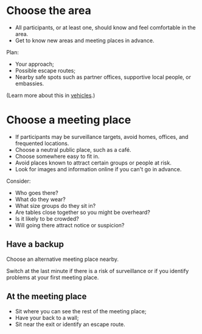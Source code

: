 [Title]: # (Location)
[Order]: # (1)

# Choose the area 

*	All participants, or at least one, should know and feel comfortable in the area. 
*	Get to know new areas and meeting places in advance. 

Plan:
*	Your approach;
*	Possible escape routes;
*	Nearby safe spots such as partner offices, supportive local people, or embassies.

(Learn more about this in [vehicles](umbrella://lesson/vehicles).)

# Choose a meeting place

*	If participants may be surveillance targets, avoid homes, offices, and frequented locations.  
*	Choose a neutral public place, such as a café. 
*	Choose somewhere easy to fit in.
*	Avoid places known to attract certain groups or people at risk. 
*	Look for images and information online if you can't go in advance.

Consider:

*   Who goes there?
*   What do they wear?
*   What size groups do they sit in?
*   Are tables close together so you might be overheard?
*   Is it likely to be crowded?
*   Will going there attract notice or suspicion?

## Have a backup

Choose an alternative meeting place nearby.

Switch at the last minute if there is a risk of surveillance or if you identify problems at your first meeting place. 

## At the meeting place

*	Sit where you can see the rest of the meeting place;
*	Have your back to a wall; 
*	Sit near the exit or identify an escape route. 


